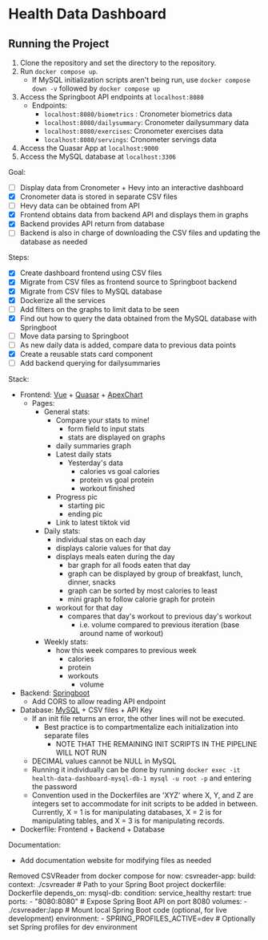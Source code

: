# Health Data Dashboard
## Running the Project
1. Clone the repository and set the directory to the repository.
2. Run `docker compose up`.
    - If MySQL initialization scripts aren't being run, use `docker compose down -v` followed by `docker compose up`
3. Access the Springboot API endpoints at `localhost:8080`
    - Endpoints:
        - `localhost:8080/biometrics` : Cronometer biometrics data
        - `localhost:8080/dailysummary`: Cronometer dailysummary data
        - `localhost:8080/exercises`: Cronometer exercises data
        - `localhost:8080/servings`: Cronometer servings data
4. Access the Quasar App at `localhost:9000`
5. Access the MySQL database at `localhost:3306`


Goal:
- [ ] Display data from Cronometer + Hevy into an interactive dashboard
- [X] Cronometer data is stored in separate CSV files
- [ ] Hevy data can be obtained from API
- [X] Frontend obtains data from backend API and displays them in graphs
- [X] Backend provides API return from database
- [ ] Backend is also in charge of downloading the CSV files and updating the database as needed

Steps:
- [X] Create dashboard frontend using CSV files
- [X] Migrate from CSV files as frontend source to Springboot backend
- [X] Migrate from CSV files to MySQL database
- [X] Dockerize all the services
- [ ] Add filters on the graphs to limit data to be seen
- [X] Find out how to query the data obtained from the MySQL database with Springboot
- [ ] Move data parsing to Springboot
- [ ] As new daily data is added, compare data to previous data points
- [X] Create a reusable stats card component
- [ ] Add backend querying for dailysummaries

Stack:
- Frontend: [Vue](https://vuejs.org/guide/introduction.html) + [Quasar](https://quasar.dev/components) + [ApexChart](https://apexcharts.com/docs/vue-charts/)
  - Pages:
    - General stats:
      - Compare your stats to mine!
        - form field to input stats
        - stats are displayed on graphs
      - daily summaries graph
      - Latest daily stats
        - Yesterday's data
          - calories vs goal calories
          - protein vs goal protein
          - workout finished
      - Progress pic 
        - starting pic
        - ending pic
      - Link to latest tiktok vid
    - Daily stats:
      - individual stas on each day
      - displays calorie values for that day
      - displays meals eaten during the day
        - bar graph for all foods eaten that day
        - graph can be displayed by group of breakfast, lunch, dinner, snacks
        - graph can be sorted by most calories to least
        - mini graph to follow calorie graph for protein
      - workout for that day
        - compares that day's workout to previous day's workout
          - i.e. volume compared to previous iteration (base around name of workout)
    - Weekly stats:
      - how this week compares to previous week
        - calories
        - protein
        - workouts
          - volume
- Backend: [Springboot](https://spring.io/projects/spring-boot)
    - Add CORS to allow reading API endpoint
- Database: [MySQL](https://dev.mysql.com/doc/) + CSV files + API Key
    - If an init file returns an error, the other lines will not be executed.
        - Best practice is to compartmentalize each initialization into separate files
            - NOTE THAT THE REMAINING INIT SCRIPTS IN THE PIPELINE WILL NOT RUN
    - DECIMAL values cannot be NULL in MySQL
    - Running it individually can be done by running `docker exec -it health-data-dashboard-mysql-db-1 mysql -u root -p` and entering the password
    - Convention used in the Dockerfiles are 'XYZ' where X, Y, and Z are integers set to accommodate for init scripts to be added in between. Currently, X = 1 is for manipulating databases, X = 2 is for manipulating tables, and X = 3 is for manipulating records.
- Dockerfile: Frontend + Backend + Database

Documentation:
- Add documentation website for modifying files as needed

Removed CSVReader from docker compose for now:
  csvreader-app:
    build:
      context: ./csvreader   # Path to your Spring Boot project
      dockerfile: Dockerfile
    depends_on:
      mysql-db:
        condition: service_healthy
        restart: true
    ports:
      - "8080:8080"           # Expose Spring Boot API on port 8080
    volumes:
      - ./csvreader:/app     # Mount local Spring Boot code (optional, for live development)
    environment:
      - SPRING_PROFILES_ACTIVE=dev  # Optionally set Spring profiles for dev environment